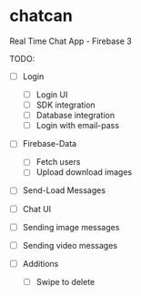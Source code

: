 # chatcan
Real Time Chat App - Firebase 3



TODO:

- [ ] Login
  - [ ] Login UI
  - [ ] SDK integration
  - [ ] Database integration
  - [ ] Login with email-pass
  
- [ ] Firebase-Data
  - [ ] Fetch users
  - [ ] Upload download images

- [ ] Send-Load Messages

- [ ] Chat UI

- [ ] Sending image messages

- [ ] Sending video messages

- [ ] Additions
  - [ ] Swipe to delete
  
